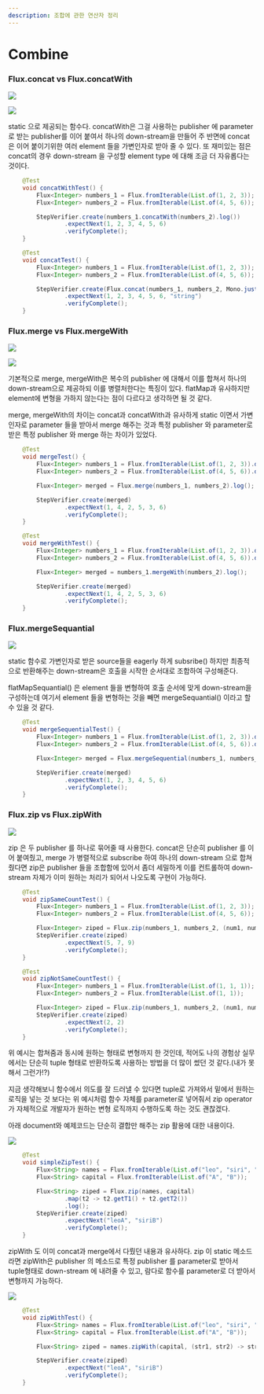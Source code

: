 ```yaml
---
description: 조합에 관한 연산자 정리
---
```


# Combine

### Flux.concat vs Flux.concatWith

![](<.gitbook/assets/image (7) (1).png>)

![](<.gitbook/assets/image (5) (1).png>)

static 으로 제공되는 함수다. concatWith은 그걸 사용하는 publisher 에 parameter로 받는 publisher를 이어 붙여서 하나의 down-stream을 만들어 주 반면에 concat 은 이어 붙이기위한 여러 element 들을 가변인자로 받아 줄 수 있다. 또 재미있는 점은 concat의 경우 down-stream 을 구성할 element type 에 대해 조금 더 자유롭다는 것이다.

```java
    @Test
    void concatWithTest() {
        Flux<Integer> numbers_1 = Flux.fromIterable(List.of(1, 2, 3));
        Flux<Integer> numbers_2 = Flux.fromIterable(List.of(4, 5, 6));

        StepVerifier.create(numbers_1.concatWith(numbers_2).log())
                .expectNext(1, 2, 3, 4, 5, 6)
                .verifyComplete();
    }

    @Test
    void concatTest() {
        Flux<Integer> numbers_1 = Flux.fromIterable(List.of(1, 2, 3));
        Flux<Integer> numbers_2 = Flux.fromIterable(List.of(4, 5, 6));

        StepVerifier.create(Flux.concat(numbers_1, numbers_2, Mono.just("string")).log())
                .expectNext(1, 2, 3, 4, 5, 6, "string")
                .verifyComplete();
    }

```





### Flux.merge vs Flux.mergeWith

![](<.gitbook/assets/image (4).png>)

![](<.gitbook/assets/image (1) (1).png>)

기본적으로 merge, mergeWith은 복수의 publisher 에 대해서 이를 합쳐서 하나의 down-stream으로 제공하되 이를 병렬처한다는 특징이 있다. flatMap과 유사하지만 element에 변형을 가하지 않는다는 점이 다르다고 생각하면 될 것 같다.

merge, mergeWith의 차이는 concat과 concatWith과 유사하게 static 이면서 가변인자로 parameter 들을 받아서 merge 해주는 것과 특정 publisher 와 parameter로 받은 특정 publisher 와 merge 하는 차이가 있었다.

```java
    @Test
    void mergeTest() {
        Flux<Integer> numbers_1 = Flux.fromIterable(List.of(1, 2, 3)).delayElements(Duration.ofMillis(100));
        Flux<Integer> numbers_2 = Flux.fromIterable(List.of(4, 5, 6)).delayElements(Duration.ofMillis(110));

        Flux<Integer> merged = Flux.merge(numbers_1, numbers_2).log();

        StepVerifier.create(merged)
                .expectNext(1, 4, 2, 5, 3, 6)
                .verifyComplete();
    }

    @Test
    void mergeWithTest() {
        Flux<Integer> numbers_1 = Flux.fromIterable(List.of(1, 2, 3)).delayElements(Duration.ofMillis(100));
        Flux<Integer> numbers_2 = Flux.fromIterable(List.of(4, 5, 6)).delayElements(Duration.ofMillis(110));

        Flux<Integer> merged = numbers_1.mergeWith(numbers_2).log();

        StepVerifier.create(merged)
                .expectNext(1, 4, 2, 5, 3, 6)
                .verifyComplete();
    }
```





### Flux.mergeSequantial

![](<.gitbook/assets/image (5).png>)

static 함수로 가변인자로 받은 source들을 eagerly 하게 subsribe() 하지만 최종적으로 반환해주는 down-stream은 호출을 시작한 순서대로 조합하여 구성해준다.

flatMapSequantial() 은 element 들을 변형하여 호출 순서에 맞게 down-stream을 구성하는데 여기서 element 들을 변형하는 것을 빼면 mergeSequantial() 이라고 할 수 있을 것 같다.

```java
    @Test
    void mergeSequentialTest() {
        Flux<Integer> numbers_1 = Flux.fromIterable(List.of(1, 2, 3)).delayElements(Duration.ofMillis(100));
        Flux<Integer> numbers_2 = Flux.fromIterable(List.of(4, 5, 6)).delayElements(Duration.ofMillis(110));

        Flux<Integer> merged = Flux.mergeSequential(numbers_1, numbers_2).log();

        StepVerifier.create(merged)
                .expectNext(1, 2, 3, 4, 5, 6)
                .verifyComplete();
    }
```





### Flux.zip vs Flux.zipWith

![](<.gitbook/assets/image (2) (1).png>)

zip 은 두 publisher 를 하나로 묶어줄 때 사용한다. concat은 단순히 publisher 를 이어 붙여줬고, merge 가 병렬적으로 subscribe 하여 하나의 down-stream 으로 합쳐줬다면 zip은 publisher 들을 조합함에 있어서 좀더 세밀하게 이를 컨트롤하여 down-stream 자체가 이미 원하는 처리가 되어서 나오도록 구현이 가능하다.

```java
    @Test
    void zipSameCountTest() {
        Flux<Integer> numbers_1 = Flux.fromIterable(List.of(1, 2, 3));
        Flux<Integer> numbers_2 = Flux.fromIterable(List.of(4, 5, 6));

        Flux<Integer> ziped = Flux.zip(numbers_1, numbers_2, (num1, num2) -> num1 + num2).log();
        StepVerifier.create(ziped)
                .expectNext(5, 7, 9)
                .verifyComplete();
    }

    @Test
    void zipNotSameCountTest() {
        Flux<Integer> numbers_1 = Flux.fromIterable(List.of(1, 1, 1));
        Flux<Integer> numbers_2 = Flux.fromIterable(List.of(1, 1));

        Flux<Integer> ziped = Flux.zip(numbers_1, numbers_2, (num1, num2) -> num1 + num2).log();
        StepVerifier.create(ziped)
                .expectNext(2, 2)
                .verifyComplete();
    }

```



위 예시는 합쳐줌과 동시에 원하는 형태로 변형까지 한 것인데, 적어도 나의 경험상 실무에서는 단순히 tuple 형태로 반환하도록 사용하는 방법을 더 많이 썼던 것 같다.(내가 못해서 그런가!?)

지금 생각해보니 함수에서 의도를 잘 드러낼 수 있다면 tuple로 가져와서 밑에서 원하는 로직을 넣는 것 보다는 위 예시처럼 함수 자체를 parameter로 넣어줘서 zip operator 가 자체적으로 개발자가 원하는 변형 로직까지 수행하도록 하는 것도 괜찮겠다.



아래 document와 예제코드는 단순히 결합만 해주는 zip 활용에 대한 내용이다.

![](<.gitbook/assets/image (6).png>)

```java
    @Test
    void simpleZipTest() {
        Flux<String> names = Flux.fromIterable(List.of("leo", "siri", "jbl"));
        Flux<String> capital = Flux.fromIterable(List.of("A", "B"));

        Flux<String> ziped = Flux.zip(names, capital)
                .map(t2 -> t2.getT1() + t2.getT2())
                .log();
        StepVerifier.create(ziped)
                .expectNext("leoA", "siriB")
                .verifyComplete();
    }
```



zipWith 도 이미 concat과 merge에서 다뤘던 내용과 유사하다. zip 이 static 메소드라면 zipWith은 publisher 의 메소드로 특정 publisher 를 parameter로 받아서 tuple형태로 down-stream 에 내려줄 수 있고, 람다로 함수를 parameter로 더 받아서 변형까지 가능하다.

![](<.gitbook/assets/image (3).png>)

```java
    @Test
    void zipWithTest() {
        Flux<String> names = Flux.fromIterable(List.of("leo", "siri", "jbl"));
        Flux<String> capital = Flux.fromIterable(List.of("A", "B"));

        Flux<String> ziped = names.zipWith(capital, (str1, str2) -> str1 + str2).log();

        StepVerifier.create(ziped)
                .expectNext("leoA", "siriB")
                .verifyComplete();
    }

```
